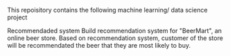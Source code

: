 This repoisitory contains the following machine learning/ data science project

Recommendaded system
    Build recommendation system for "BeerMart", an online beer store. Based on recommendation system, customer of the store will be recommendated the beer that they are most likely to buy. 